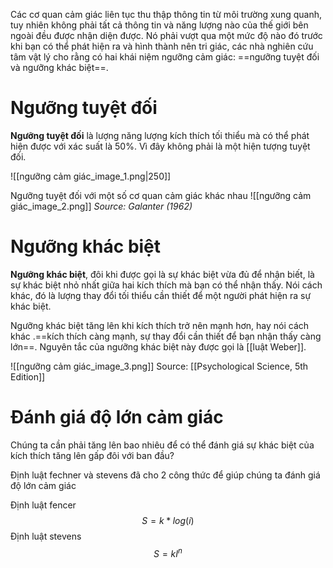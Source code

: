 Các cơ quan cảm giác liên tục thu thập thông tin từ môi trường xung quanh, tuy nhiên không phải tất cả thông tin và năng lượng nào của thế giới bên ngoài đều được nhận diện được. Nó phải vượt qua một mức độ nào đó trước khi bạn có thể phát hiện ra và hình thành nên tri giác, các nhà nghiên cứu tâm vật lý cho rằng có hai khái niệm ngưỡng cảm giác: ==ngưỡng tuyệt đối và ngưỡng khác biệt==.

# Ngưỡng tuyệt đối
**Ngưỡng tuyệt đối** là lượng năng lượng kích thích tối thiểu mà có thể phát hiện được với xác suất là 50%. Vì đây không phải là một hiện tượng tuyệt đối.

![[ngưỡng cảm giác_image_1.png|250]]

Ngưỡng tuyệt đối với một số cơ quan cảm giác khác nhau
![[ngưỡng cảm giác_image_2.png]]
*Source: Galanter (1962)*

# Ngưỡng khác biệt

**Ngưỡng khác biệt**, đôi khi được gọi là sự khác biệt vừa đủ để nhận biết, là sự khác biệt nhỏ nhất giữa hai kích thích mà bạn có thể nhận thấy. Nói cách khác, đó là lượng thay đổi tối thiểu cần thiết để một người phát hiện ra sự khác biệt. 

Ngưỡng khác biệt tăng lên khi kích thích trở nên mạnh hơn, hay nói cách khác .==kích thích càng mạnh, sự thay đổi cần thiết để bạn nhận thấy càng lớn==. Nguyên tắc của ngưỡng khác biệt này được gọi là [[luật Weber]]. 
 
![[ngưỡng cảm giác_image_3.png]]
Source: [[Psychological Science, 5th Edition]]

# Đánh giá độ lớn cảm giác 
Chúng ta cần phải tăng lên bao nhiêu để có thể đánh giá sự khác biệt của kích thích tăng lên gấp đôi với ban đầu?

Định luật fechner và stevens đã cho 2 công thức để giúp chúng ta đánh giá độ lớn cảm giác 

Định luật fencer
$$
S = k*log(i)
$$
Định luật stevens
$$
S = kI^n
$$